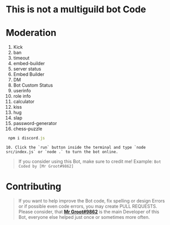 # This is not a multiguild bot Code

# Moderation 
1. Kick
2. ban
3. timeout
4. embed-builder
5. server status
6. Embed Builder
7. DM
8. Bot Custom Status
9. userinfo
10. role info
11. calculator
12. kiss
13. hug
14. slap
15. password-generator
16. chess-puzzle

```js
 npm i discord.js
 ```
    10. Click the `run` button inside the terminal and type `node src/index.js` or `node .` to turn the bot online.



> If you consider using this Bot, make sure to credit me!
> Example: `Bot Coded by [Mr Groot#9862]`

# Contributing

> If you want to help improve the Bot code, fix spelling or design Errors or if possible even code errors, you may create PULL REQUESTS.
> Please consider, that [**Mr Groot#9862**](https://github.com/MrGrootx) is the main Developer of this Bot, everyone else helped just once or sometimes more often.
